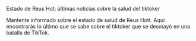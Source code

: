 Estado de Reus Hot: últimas noticias sobre la salud del tiktoker

Mantente informado sobre el estado de salud de Reus Hott. Aquí encontrarás lo último que se sabe sobre el tiktoker que se desmayó en una batalla de TikTok.
